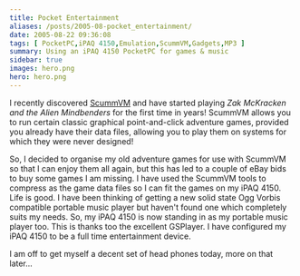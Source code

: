 ```yaml
---
title: Pocket Entertainment
aliases: /posts/2005-08-pocket_entertainment/
date: 2005-08-22 09:36:08
tags: [ PocketPC,iPAQ 4150,Emulation,ScummVM,Gadgets,MP3 ]
summary: Using an iPAQ 4150 PocketPC for games & music
sidebar: true
images: hero.png
hero: hero.png
---
```


I recently discovered [ScummVM](http://www.scummvm.org/) and have started playing
*Zak McKracken and the Alien Mindbenders* for the first time in years! ScummVM
allows you to run certain classic graphical point-and-click adventure games,
provided you already have their data files, allowing you to play them on
systems for which they were never designed!

So, I decided to organise my old adventure games for use with ScummVM so that I
can enjoy them all again, but this has led to a couple of eBay bids to buy some
games I am missing. I have used the ScummVM tools to compress as the game data
files so I can fit the games on my iPAQ 4150. Life is good. I have been thinking
of getting a new solid state Ogg Vorbis compatible portable music player but
haven't found one which completely suits my needs. So, my iPAQ 4150 is now
standing in as my portable music player too. This is thanks too the excellent
GSPlayer. I have configured my iPAQ 4150 to be a full time entertainment device.

I am off to get myself a decent set of head phones today, more on that later...

